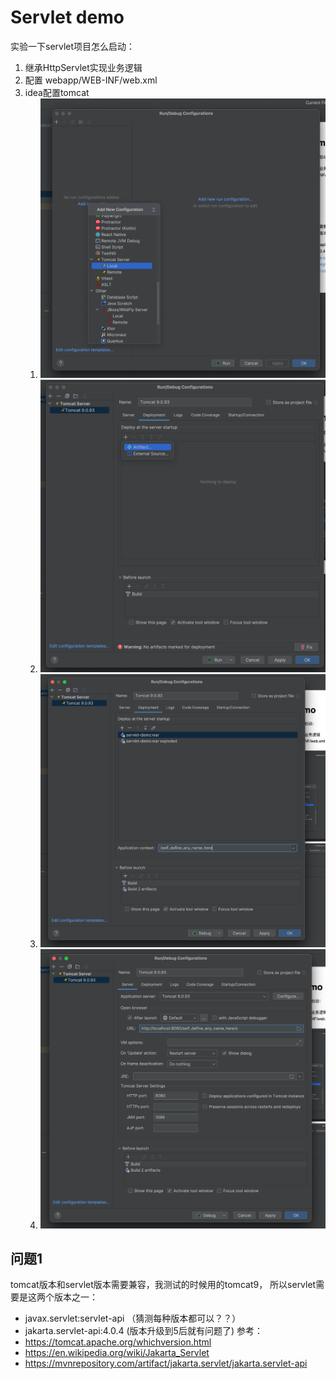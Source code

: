 # Servlet demo

实验一下servlet项目怎么启动：

1. 继承HttpServlet实现业务逻辑
2. 配置 webapp/WEB-INF/web.xml
3. idea配置tomcat
   1. ![img.png](aseets/img.png)
   2. ![img_1.png](aseets/img_1.png)
   3. ![img_2.png](aseets/img_2.png)
   4. ![img_3.png](aseets/img_3.png)

## 问题1

tomcat版本和servlet版本需要兼容，我测试的时候用的tomcat9，
所以servlet需要是这两个版本之一：
- javax.servlet:servlet-api （猜测每种版本都可以？？）
- jakarta.servlet-api:4.0.4 (版本升级到5后就有问题了)
参考：
- https://tomcat.apache.org/whichversion.html
- https://en.wikipedia.org/wiki/Jakarta_Servlet
- https://mvnrepository.com/artifact/jakarta.servlet/jakarta.servlet-api

